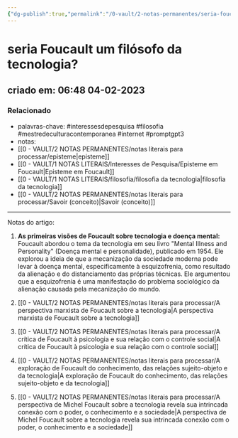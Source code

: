 ```yaml
---
{"dg-publish":true,"permalink":"/0-vault/2-notas-permanentes/seria-foucault-um-filosofo-da-tecnologia/","tags":["permanente","interessesdepesquisa","filosofia","mestredeculturacontemporanea","internet","promptgpt3"],"dgHomeLink":true,"dgShowLocalGraph":true,"dgShowFileTree":true,"dgEnableSearch":true,"noteIcon":""}
---
```


# seria Foucault um filósofo da tecnologia?

## criado em: 06:48 04-02-2023

### Relacionado

- palavras-chave: #interessesdepesquisa #filosofia #mestredeculturacontemporanea #internet #promptgpt3 
- notas: 
- [[0 - VAULT/2 NOTAS PERMANENTES/notas literais para processar/episteme\|episteme]]
- [[0 - VAULT/1 NOTAS LITERAIS/Interesses de Pesquisa/Episteme em Foucault\|Episteme em Foucault]]
- [[0 - VAULT/1 NOTAS LITERAIS/filosofia/filosofia da tecnologia\|filosofia da tecnologia]]
- [[0 - VAULT/2 NOTAS PERMANENTES/notas literais para processar/Savoir (conceito)\|Savoir (conceito)]]
---

Notas do artigo:

1. **As primeiras visões de Foucault sobre tecnologia e doença mental:** Foucault abordou o tema da tecnologia em seu livro "Mental Illness and Personality" (Doença mental e personalidade), publicado em 1954. Ele explorou a ideia de que a mecanização da sociedade moderna pode levar à doença mental, especificamente à esquizofrenia, como resultado da alienação e do distanciamento das próprias técnicas. Ele argumentou que a esquizofrenia é uma manifestação do problema sociológico da alienação causada pela mecanização do mundo.

2. [[0 - VAULT/2 NOTAS PERMANENTES/notas literais para processar/A perspectiva marxista de Foucault sobre a tecnologia\|A perspectiva marxista de Foucault sobre a tecnologia]]

3. [[0 - VAULT/2 NOTAS PERMANENTES/notas literais para processar/A crítica de Foucault à psicologia e sua relação com o controle social\|A crítica de Foucault à psicologia e sua relação com o controle social]]

4. [[0 - VAULT/2 NOTAS PERMANENTES/notas literais para processar/A exploração de Foucault do conhecimento, das relações sujeito-objeto e da tecnologia\|A exploração de Foucault do conhecimento, das relações sujeito-objeto e da tecnologia]]
   
5. [[0 - VAULT/2 NOTAS PERMANENTES/notas literais para processar/A perspectiva de Michel Foucault sobre a tecnologia revela sua intrincada conexão com o poder, o conhecimento e a sociedade\|A perspectiva de Michel Foucault sobre a tecnologia revela sua intrincada conexão com o poder, o conhecimento e a sociedade]]
